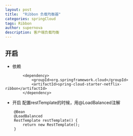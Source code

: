 ```yaml
---
layout: post
title:  "Ribbon 负载均衡器"
categories: springCloud
tags: Ribbon
author: supernova
description: 客户端负载均衡
---
```

## 开启
* 依赖

```
        <dependency>
			<groupId>org.springframework.cloud</groupId>
			<artifactId>spring-cloud-starter-netflix-ribbon</artifactId>
		</dependency>
```

* 开启 
配置restTemplate的时候，用@LoadBalanced注解  
```
    @Bean
    @LoadBalanced
    RestTemplate restTemplate() {
        return new RestTemplate();
    }
```

